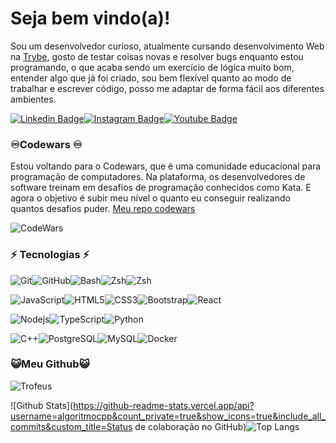 # Seja bem vindo(a)!

Sou um desenvolvedor curioso, atualmente cursando desenvolvimento Web na [Trybe](https://www.betrybe.com/), gosto de testar coisas novas e resolver bugs enquanto estou programando, o que acaba sendo um exercício de lógica muito bom, entender algo que já foi criado, sou bem flexível quanto ao modo de trabalhar e escrever código, posso me adaptar de forma fácil aos diferentes ambientes.

[![Linkedin Badge](https://img.shields.io/badge/-algoritmocpp-blue?style=flat-square&logo=Linkedin&logoColor=white&link=https://www.linkedin.com/in/algoritmocpp/)](https://www.linkedin.com/in/algoritmocpp/)[![Instagram Badge](https://img.shields.io/badge/-algoritmocpp-purple?style=flat-square&logo=instagram&logoColor=white&link=https://instagram.com/algoritmocpp/)](https://instagram.com/algoritmocpp)[![Youtube Badge](https://img.shields.io/badge/-algoritmocpp-darkred?style=flat-square&logo=youtube&logoColor=white&link=https://www.youtube.com/@algoritmocpp)](https://www.youtube.com/@algoritmocpp)

### ♾️Codewars ♾️

Estou voltando para o Codewars, que é uma comunidade educacional para programação de computadores. Na plataforma, os desenvolvedores de software treinam em desafios de programação conhecidos como Kata. E agora o objetivo é subir meu nível o quanto eu conseguir realizando quantos desafios puder. [Meu repo codewars](https://github.com/algoritmocpp/codewars)

![CodeWars](https://www.codewars.com/users/algoritmocpp/badges/large)

### ⚡ Tecnologias ⚡

![Git](https://img.shields.io/badge/-Git-black?style=flat-square&logo=git)![GitHub](https://img.shields.io/badge/-GitHub-181717?style=flat-square&logo=github)![Bash](https://img.shields.io/badge/-$___Bash-181717?style=flat-square)![Zsh](https://img.shields.io/badge/->___Zsh-222222?style=flat-square&logo=)![Zsh](https://img.shields.io/badge/-Linux-222222?style=flat-square&logo=archlinux)

![JavaScript](https://img.shields.io/badge/-JavaScript-black?style=flat-square&logo=javascript)![HTML5](https://img.shields.io/badge/-HTML5-E34F26?style=flat-square&logo=html5&logoColor=white)![CSS3](https://img.shields.io/badge/-CSS3-1572B6?style=flat-square&logo=css3)![Bootstrap](https://img.shields.io/badge/-Bootstrap-563D7C?style=flat-square&logo=bootstrap)![React](https://img.shields.io/badge/-React-black?style=flat-square&logo=react)

![Nodejs](https://img.shields.io/badge/-Nodejs-black?style=flat-square&logo=Node.js)![TypeScript](https://img.shields.io/badge/-TypeScript-000000?style=flat-square&logo=typescript)![Python](https://img.shields.io/badge/-Python-black?style=flat-square&logo=Python)

![C++](https://img.shields.io/badge/-C++-55599C?style=flat-square&logo=cplusplus)![PostgreSQL](https://img.shields.io/badge/-PostgreSQL-222222?style=flat-square&logo=postgresql)![MySQL](https://img.shields.io/badge/-MySQL-black?style=flat-square&logo=mysql)![Docker](https://img.shields.io/badge/-Docker-black?style=flat-square&logo=docker)

### 😺Meu Github😺
![Trofeus](https://github-profile-trophy.vercel.app/?username=algoritmocpp&theme=dracula&no-frame=true&row=1&&margin-w=20&no-bg=true)

![Github Stats](https://github-readme-stats.vercel.app/api?username=algoritmocpp&count_private=true&show_icons=true&include_all_commits&custom_title=Status de colaboração no GitHub)![Top Langs](https://github-readme-stats.vercel.app/api/top-langs/?username=algoritmocpp)
